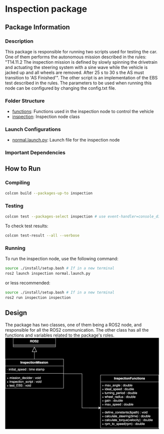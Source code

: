# Inspection package

## Package Information

### Description

This package is responsible for running two scripts used for testing the car. One of them performs the autonomous mission described in the rules: "T14.11.2 The inspection mission is defined by slowly spinning the drivetrain and actuating the steering system with a sine wave while the vehicle is jacked up and all wheels are removed. After 25 s to 30 s the AS must transition to 'AS Finished'". The other script is an implementation of the EBS test described in the rules. The parameters to be used when running this node can be configured by changing the config.txt file.

### Folder Structure

- [functions](include/functions/): Functions used in the inspection node to control the vehicle
- [inspection](include/inspection/): Inspection node class

### Launch Configurations

- [normal.launch.py](launch/normal.launch.py): Launch file for the inspection node

### Important Dependencies


## How to Run

### Compiling
```sh
colcon build --packages-up-to inspection
```

### Testing
```sh
colcon test --packages-select inspection # use event-handler=console_direct+ for imediate output
```

To check test results:
```sh
colcon test-result --all --verbose
```

### Running

To run the inspection node, use the following command:

```sh
source ./install/setup.bash # If in a new terminal
ros2 launch inspection normal.launch.py
```

or less recommended:

```sh
source ./install/setup.bash # If in a new terminal
ros2 run inspection inspection
```
## Design

The package has two classes, one of them being a ROS2 node, and responsible for all the ROS2 communication. The other class has all the functions and variables related to the package's roles.
![Inspection Diagram Part 3](../../docs/assets/Inspection/inspection.drawio.svg)
